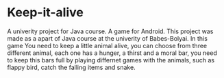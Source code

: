 # Keep-it-alive
A univerity project for Java course. A game for Android.
This project was made as a apart of Java course at the univerity of Babes-Bolyai. In this game You need to keep a little animal alive, you can choose from three different animal, each one has a hunger, a thirst and a moral bar, you need to keep this bars full by playing differnet games with the animals, such as flappy bird, catch the falling items and snake. 
